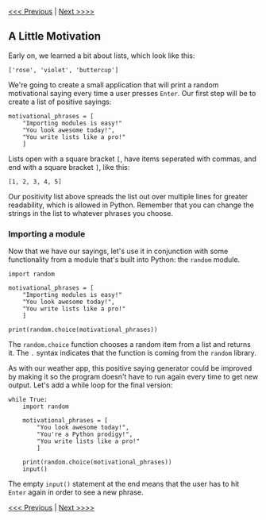 [<<< Previous](google.md) |  [Next >>>>](csv.md)

## A Little Motivation

Early on, we learned a bit about lists, which look like this:

    ['rose', 'violet', 'buttercup']
	
We're going to create a small application that will print a random motivational saying every time a user presses `Enter`. Our first step will be to create a list of positive sayings:

```
motivational_phrases = [
	"Importing modules is easy!"
	"You look awesome today!",
    "You write lists like a pro!"
    ]
```

Lists open with a square bracket `[`, have items seperated with commas, and end with a square bracket `]`, like this:

    [1, 2, 3, 4, 5]
	
Our positivity list above spreads the list out over multiple lines for greater readability, which is allowed in Python. Remember that you can change the strings in the list to whatever phrases you choose.

### Importing a module

Now that we have our sayings, let's use it in conjunction with some functionality from a module that's built into Python: the `random` module.

```
import random

motivational_phrases = [
	"Importing modules is easy!"
	"You look awesome today!",
    "You write lists like a pro!"
    ]

print(random.choice(motivational_phrases))
```

The `random.choice` function chooses a random item from a list and returns it. The `.` syntax indicates that the function is coming from the `random` library.

As with our weather app, this positive saying generator could be improved by making it so the program doesn't have to run again every time to get new output. Let's add a while loop for the final version:

```
while True:
    import random

    motivational_phrases = [
        "You look awesome today!",
        "You're a Python prodigy!",
        "You write lists like a pro!"
        ]

    print(random.choice(motivational_phrases))
    input()
```	

The empty `input()` statement at the end means that the user has to hit `Enter` again in order to see a new phrase.

[<<< Previous](google.md) |  [Next >>>>](csv.md)
